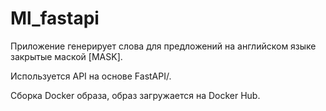 # Ml_fastapi

Приложение генерирует слова для предложений на английском языке закрытые маской [MASK].

Используется API на основе FastAPI/.

Сборка Docker образа, образ загружается на Docker Hub.
